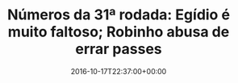 ---
layout: post
title: "Números da 31ª rodada: Egídio é muito faltoso; Robinho abusa de errar passes"
date: 2016-10-17T22:37:00+00:00
external_link: "http://globoesporte.globo.com/numerologos/noticia/2016/10/numeros-da-31-rodada-egidio-e-muito-faltoso-robinho-abusa-de-errar-passes.html"
categories: news "globo.com"
---